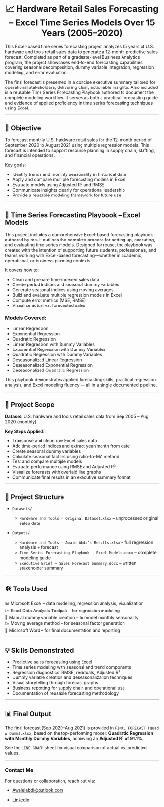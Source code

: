 <h1 align="center">📈 Hardware Retail Sales Forecasting – Excel Time Series Models Over 15 Years (2005–2020)</h1>

This Excel-based time series forecasting project analyzes 15 years of U.S. hardware and tools retail sales data to generate a 12-month predictive sales forecast. Completed as part of a graduate-level Business Analytics program, the project showcases end-to-end forecasting capabilities; covering seasonal decomposition, dummy variable integration, regression modeling, and error evaluation.

The final forecast is presented in a concise executive summary tailored for operational stakeholders, delivering clear, actionable insights. Also included is a reusable Time Series Forecasting Playbook authored to document the complete modeling workflow. It serves as both a practical forecasting guide and evidence of applied proficiency in time series forecasting techniques using Excel.

---

## 🎯 Objective

To forecast monthly U.S. hardware retail sales for the 12-month period of September 2020 to August 2021 using multiple regression models. This forecast is intended to support resource planning in supply chain, staffing, and financial operations.

Key goals:
- Identify trends and monthly seasonality in historical data
- Apply and compare multiple forecasting models in Excel
- Evaluate models using Adjusted R² and RMSE
- Communicate insights clearly for operational leadership
- Provide a reusable modeling framework for future use

---

## 📘 Time Series Forecasting Playbook – Excel Models

This project includes a comprehensive Excel-based forecasting playbook authored by me. It outlines the complete process for setting up, executing, and evaluating time series models. Designed for reuse, the playbook was created with the intention of supporting future students, professionals, and teams working with Excel-based forecasting—whether in academic, operational, or business planning contexts.

It covers how to:

- Clean and prepare time-indexed sales data  
- Create period indices and seasonal dummy variables  
- Generate seasonal indices using moving averages  
- Build and evaluate multiple regression models in Excel  
- Compute error metrics (MSE, RMSE)  
- Visualize actual vs. forecasted sales  

### Models Covered:
- Linear Regression
- Exponential Regression
- Quadratic Regression
- Linear Regression with Dummy Variables
- Exponential Regression with Dummy Variables
- Quadratic Regression with Dummy Variables
- Deseasonalized Linear Regression
- Deseasonalized Exponential Regression
- Deseasonalized Quadratic Regression

This playbook demonstrates applied forecasting skills, practical regression analysis, and Excel modeling fluency — all in a single documented pipeline.

---

## 🧾 Project Scope

**Dataset**: U.S. hardware and tools retail sales data from Sep 2005 – Aug 2020 (monthly)

**Key Steps Applied**:
- Transpose and clean raw Excel sales data
- Add time-period indices and extract year/month from date
- Create seasonal dummy variables
- Calculate seasonal factors using ratio-to-MA method
- Test and compare multiple models
- Evaluate performance using RMSE and Adjusted R²
- Visualize forecasts with overlaid line graphs
- Communicate final results in an executive summary format

---

## 📁 Project Structure

- `Datasets/`  
  - `Hardware and Tools - Original Dataset.xlsx` – unprocessed original sales data

- `Outputs/`  
  - `Hardware and Tools – Awale Abdi’s Results.xlsx` – full regression analysis + forecast  
  - `Time Series Forecasting Playbook – Excel Models.docx` – complete modeling guide  
  - `Executive Brief – Sales Forecast Summary.docx` – written stakeholder summary

---

## 🛠️ Tools Used

📊 Microsoft Excel – data modeling, regression analysis, visualization  
📈 Excel Data Analysis Toolpak – for regression modeling  
🧮 Manual dummy variable creation – to model monthly seasonality  
📉 Moving average method – for seasonal factor generation  
📝 Microsoft Word – for final documentation and reporting  

---

## 💡 Skills Demonstrated

- Predictive sales forecasting using Excel
- Time series modeling with seasonal and trend components
- Regression diagnostics: RMSE, residuals, Adjusted R²
- Dummy variable creation and deseasonalization techniques
- Visual storytelling through forecast graphs
- Business reporting for supply chain and operational use
- Documentation of reusable forecasting methodology

---

## 📊 Final Output

The final forecast (Sep 2020–Aug 2021) is provided in `FINAL FORECAST (Quad w Dumm).xlsx`, based on the top-performing model: **Quadratic Regression with Monthly Dummy Variables**, achieving an **Adjusted R² of 91.1%**.

See the `LINE GRAPH` sheet for visual comparison of actual vs. predicted values.

---

### **Contact Me**

For questions or collaboration, reach out via:

- Awaleiabdi@outlook.com

- [LinkedIn](https://www.linkedin.com/in/awale-abdi/)

